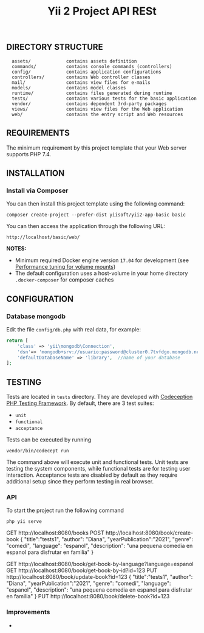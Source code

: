 <p align="center">
    <h1 align="center">Yii 2  Project API RESt</h1>
    <br>
</p>


DIRECTORY STRUCTURE
-------------------

      assets/             contains assets definition
      commands/           contains console commands (controllers)
      config/             contains application configurations
      controllers/        contains Web controller classes
      mail/               contains view files for e-mails
      models/             contains model classes
      runtime/            contains files generated during runtime
      tests/              contains various tests for the basic application
      vendor/             contains dependent 3rd-party packages
      views/              contains view files for the Web application
      web/                contains the entry script and Web resources



REQUIREMENTS
------------

The minimum requirement by this project template that your Web server supports PHP 7.4.


INSTALLATION
------------

### Install via Composer

You can then install this project template using the following command:

~~~
composer create-project --prefer-dist yiisoft/yii2-app-basic basic
~~~

You can then access the application through the following URL:

~~~
http://localhost/basic/web/
~~~


**NOTES:** 
- Minimum required Docker engine version `17.04` for development (see [Performance tuning for volume mounts](https://docs.docker.com/docker-for-mac/osxfs-caching/))
- The default configuration uses a host-volume in your home directory `.docker-composer` for composer caches


CONFIGURATION
-------------

### Database mongodb

Edit the file `config/db.php` with real data, for example:

```php
return [
    'class' => 'yii\mongodb\Connection',
    'dsn'=> 'mongodb+srv://usuario:password@cluster0.7tvfdgo.mongodb.net/',
    'defaultDatabaseName' => 'library',  //name of your database
];
```

TESTING
-------

Tests are located in `tests` directory. They are developed with [Codeception PHP Testing Framework](https://codeception.com/).
By default, there are 3 test suites:

- `unit`
- `functional`
- `acceptance`

Tests can be executed by running

```
vendor/bin/codecept run
```

The command above will execute unit and functional tests. Unit tests are testing the system components, while functional
tests are for testing user interaction. Acceptance tests are disabled by default as they require additional setup since
they perform testing in real browser. 


### API
To start the project run the following command

```
php yii serve
```
GET  http://localhost:8080/books
POST http://localhost:8080/book/create-book
{
    "title":"tests1",
    "author": "Diana",
    "yearPublication":"2021",
    "genre": "comedi",
    "language": "espanol",
    "description": "una pequena comedia en espanol para disfrutar en familia"
}

GET http://localhost:8080/book/get-book-by-language?language=espanol
GET http://localhost:8080/book/get-book-by-id?id=123
PUT http://localhost:8080/book/update-book?id=123
{
    "title":"tests1",
    "author": "Diana",
    "yearPublication":"2021",
    "genre": "comedi",
    "language": "espanol",
    "description": "una pequena comedia en espanol para disfrutar en familia"
}
PUT http://localhost:8080/book/delete-book?id=123


### Improvements
- 